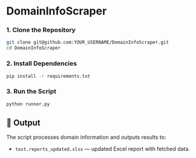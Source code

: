# DomainInfoScraper

### 1. Clone the Repository

```bash
git clone git@github.com:YOUR_USERNAME/DomainInfoScraper.git
cd DomainInfoScraper
```

### 2. Install Dependencies

```bash
pip install -r requirements.txt
```

### 3. Run the Script

```bash
python runner.py
```


## 📂 Output

The script processes domain information and outputs results to:

- `test.reports_updated.xlsx` — updated Excel report with fetched data.
